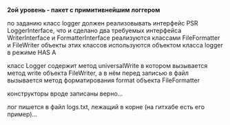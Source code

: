 **2ой уровень - пакет с примитивнейшим логгером**

по заданию класс logger должен реализовывать интерфейс PSR LoggerInterface, что и сделано
два требуемых интерфейса WriterInterface и FormatterInterface реализуются классами FileFormatter и FileWriter
объекты этих классов используются объектом класса logger в режиме HAS A

класс Logger содержит метод universalWrite в котором вызывается метод write объекта FileWriter, 
а в нём перед записью в файл вызывается метод форматирования format объекта FileFormatter

конструкторы вроде записаны верно...

лог пишется в файл logs.txt, лежащий в корне (на гитхабе есть его пример)...
